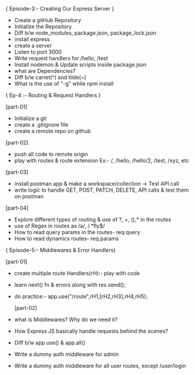 { Episode-3:- Creating Our Express Server }

- Create a gitHub Repository
- Initialize the Repository
- Diff b/w node_modules, package.json, package_lock.json
- install express
- create a server
- Listen to port 3000
- Write request handlers for /hello, /test
- Install nodemon & Update scripts inside package.json
- what are Dependencies?
- Diff b/w carret(^) and tilde(~)
- What is the use of "-g" while npm install

{ Ep-4 :- Routing & Request Handlers }

[part-01]

- Initialize a git
- create a .gitignore file
- create a remote repo on github

[part-02]

- push all code to remote origin
- play with routes & route extension Ex:- /, /hello, /hello/2, /test, /xyz, etc

[part-03]

- install postman app & make a workspace/collection -> Test API call
- write logic to handle GET, POST, PATCH, DELETE, API calls & test them on postman

[part-04]

- Explore different types of routing & use of ?, +, (),* in the routes
- use of Regex in routes as /a/, /.*fly$/
- How to read query params in the routes- req.query
- How to read dynamics routes- req.params

{ Episode-5:- Middlewares & Error Handlers}

[part-01]

- create multiple route Handlers(rH):- play with code
- learn next() fn & errors along with res.send();
- do practice:- app.use("/route",rH1,[rH2,rH3],rH4,rH5);

  [part-02]

- what is Middlewares? Why do we need it?
- How Express JS basically handle requests behind the scenes?
- Diff b/w app.use() & app.all()
- Write a dummy auth middleware for admin
- Write a dummy auth middleware for all user routes, except /user/login
